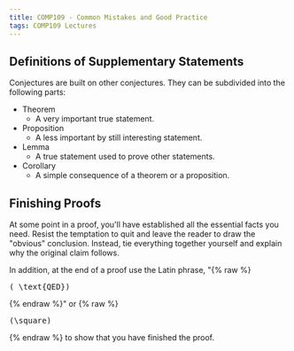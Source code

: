 ```yaml
---
title: COMP109 - Common Mistakes and Good Practice
tags: COMP109 Lectures
---
```

## Definitions of Supplementary Statements
Conjectures are built on other conjectures. They can be subdivided into the following parts:

* Theorem
	* A very important true statement.
* Proposition
	* A less important by still interesting statement.
* Lemma
	* A true statement used to prove other statements.
* Corollary
	* A simple consequence of a theorem or a proposition.
	
## Finishing Proofs
At some point in a proof, you'll have established all the essential facts you need. Resist the temptation to quit and leave the reader to draw the "obvious" conclusion. Instead, tie everything together yourself and explain why the original claim follows.

In addition, at the end of a proof use the Latin phrase, "{% raw %}<pre>\(_\text{QED}\)</pre>{% endraw %}" or {% raw %}<pre>\(\square\)</pre>{% endraw %} to show that you have finished the proof.

